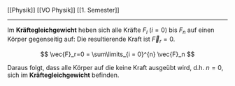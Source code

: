 [[Physik]] [[VO Physik]] [[1. Semester]]

---

Im **Kräftegleichgewicht** heben sich alle Kräfte $F_i$ ($i  = 0$) bis $F_n$ auf einen Körper gegenseitig auf: Die resultierende Kraft ist $\vec{F}_r=0$.

$$
\vec{F}_r=0 = \sum\limits_{i = 0}^{n} \vec{F}_n
$$

Daraus folgt, dass alle Körper auf die keine Kraft ausgeübt wird, d.h. $n = 0$, sich im **Kräftegleichgewicht** befinden.